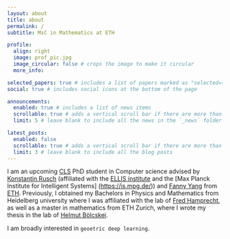 ```yaml
---
layout: about
title: about
permalink: /
subtitle: MsC in Mathematics at ETH

profile:
  align: right
  image: prof_pic.jpg
  image_circular: false # crops the image to make it circular
  more_info:

selected_papers: true # includes a list of papers marked as "selected={true}"
social: true # includes social icons at the bottom of the page

announcements:
  enabled: true # includes a list of news items
  scrollable: true # adds a vertical scroll bar if there are more than 3 news items
  limit: 5 # leave blank to include all the news in the `_news` folder

latest_posts:
  enabled: false
  scrollable: true # adds a vertical scroll bar if there are more than 3 new posts items
  limit: 3 # leave blank to include all the blog posts
---
```


I am an upcoming [CLS](https://learning-systems.org/) PhD student in Computer science advised by [Konstantin Rusch](https://konstantinrusch.com/) (affiliated with the [ELLIS institute](https://institute-tue.ellis.eu/) and the [Max Planck Institute for Intelligent Systems] (https://is.mpg.de/)) and [Fanny Yang](https://sml.inf.ethz.ch/group/fannyy/) from [ETH](https://ethz.ch/de.html). Previously, I obtained my Bachelors in Physics and Mathematics from Heidelberg university where I was affiliated with the lab of [Fred Hamprecht](https://hci.iwr.uni-heidelberg.de/hamprecht), as well as a master in mathematics from ETH Zurich, where I wrote my thesis in the lab of [Helmut Bölcskei](https://www.mins.ee.ethz.ch/people/show/boelcskei).


I am broadly interested in `geoetric deep learning`.

